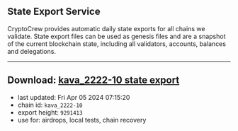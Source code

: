 ## State Export Service
CryptoCrew provides automatic daily state exports for all chains we validate. State export files can be used as genesis files and are a snapshot of the current blockchain state, including all validators, accounts, balances and delegations.

---
**Download: [kava_2222-10 state export](https://dl-eu2.ccvalidators.com/SERVICE/kava/kava_2222-10_export_9291413.json)**
---

- last updated: Fri Apr 05 2024 07:15:20
- chain id: `kava_2222-10`
- export height: `9291413`
- use for: airdrops, local tests, chain recovery
